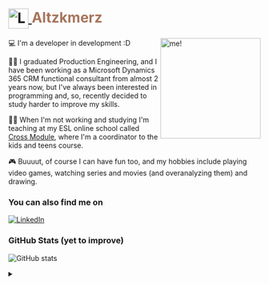 
<h1>
    <a href="https://Altzkmerz.github.io/">
        <img align="center" alt="Logo Altzkmerz" width="40px" src="https://i.imgur.com/hCUAGvf.png">
    </a>
    <span style="color: #a7755c;">Altzkmerz</span>
</h1>


<img align="right" alt="me!" height="200" src="https://i.imgur.com/crBrIG4.png">

💻 I'm a developer in development :D 

👩‍🎓 I graduated Production Engineering, and I have been working as a Microsoft Dynamics 365 CRM functional consultant from almost 2 years now, but I've always been interested in programming and, so, recently decided to study harder to improve my skills.

👩‍🏫 When I'm not working and studying I'm teaching at my ESL online school called [Cross Module](https://www.crossmodule.com.br/), where I'm a coordinator to the kids and teens course. 

🎮 Buuuut, of course I can have fun too, and my hobbies include playing video games, watching series and movies (and overanalyzing them) and drawing.

### You can also find me on

[![LinkedIn](https://img.shields.io/badge/-LinkedIn-000?style=for-the-badge&logo=linkedin&logoColor=fff&color:a7755c)](https://www.linkedin.com/in/amandagc2/) 


<h3 align="left">GitHub Stats (yet to improve)</h3>

![GitHub stats](https://github-readme-stats-git-masterrstaa-rickstaa.vercel.app/api?username=Altzkmerz&hide_title=true&show_icons=true&include_all_commits=false&count_private=true&line_height=25&hide=issues&bg_color=fff&title_color=a7755c&text_color=a7755c&border_radius=3&border_color=fbddae&icon_color=a7755c&theme=jolly)

<details align="left">
  <summary></summary> 
 
  - GitHub Stats by <a href="https://github.com/anuraghazra/github-readme-stats">anuraghazra</a>.
  - Wanna learn English? Check my awesome school <a href="https://www.crossmodule.com.br/">here</a>.